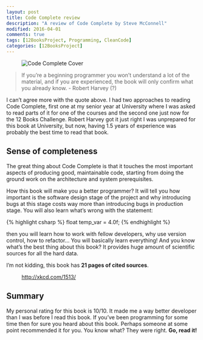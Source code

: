 ```yaml
---
layout: post
title: Code Complete review
description: "A review of Code Complete by Steve McConnell"
modified: 2016-04-01
comments: true
tags: [12BooksProject, Programming, CleanCode]
categories: [12BooksProject]
---
```

<figure class="half center">
  <img src="{{site.url}}/images/codeComplete.jpeg" alt="Code Complete Cover">
</figure>

>If you’re a beginning programmer you won’t understand a lot of the material, and if you are experienced, the book will only confirm what you already know. - Robert Harvey (?)

<!-- more -->

I can’t agree more with the quote above. I had two approaches to reading Code Complete, first one at my senior year at University where I was asked to read parts of it for one of the courses and the second one just now for the 12 Books Challenge. Robert Harvey got it just right I was unprepared for this book at University, but now, having 1.5 years of experience was probably the best time to read that book.

## Sense of completeness
The great thing about Code Complete is that it touches the most important aspects of producing good, maintainable code, starting from doing the ground work on the architecture and system prerequisites.

How this book will make you a better programmer? It will tell you how important is the software design stage of the project and why introducing bugs at this stage costs way more than introducing bugs in production stage. You will also learn what’s wrong with the statement:

{% highlight csharp %}
float temp_var = 4.0f;
{% endhighlight %}

then you will learn how to work with fellow developers, why use version control, how to refactor… You will basically learn everything! And you know what’s the best thing about this book? It provides huge amount of scientific sources for all the hard data.

I’m not kidding, this book has **21 pages of cited sources**.
<figure class="center">
	<a href="http://xkcd.com/1513/">
  <img src="{{site.url}}/images/code_quality.png" alt=""></a>
	<figcaption><a href="http://xkcd.com/1513/" title="Code Quality">http://xkcd.com/1513/</a></figcaption>
</figure>

## Summary
My personal rating for this book is 10/10. It made me a way better developer than I was before I read this book. If you’ve been programming for some time then for sure you heard about this book. Perhaps someone at some point recommended it for you. You know what? They were right. **Go, read it!**
